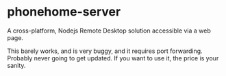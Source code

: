 # phonehome-server
A cross-platform, Nodejs Remote Desktop solution accessible via a web page.

This barely works, and is very buggy, and it requires port forwarding. Probably never going to get updated. If you want to use it, the price is your sanity.

